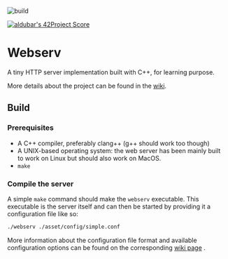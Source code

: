![build](https://github.com/busshi/webserv/actions/workflows/compil.yml/badge.svg)

[![aldubar's 42Project Score](https://badge42.herokuapp.com/api/project/aldubar/webserv)](https://github.com/JaeSeoKim/badge42)

# Webserv

A tiny HTTP server implementation built with C++, for learning purpose.

More details about the project can be found in the [wiki](https://github.com/busshi/webserv/wiki).

## Build

### Prerequisites

- A C++ compiler, preferably clang++ (g++ should work too though)
- A UNIX-based operating system: the web server has been mainly built to work on Linux but should also work on MacOS.
- `make`

### Compile the server

A simple `make` command should make the `webserv` executable. This executable is the server itself and can then
be started by providing it a configuration file like so:

```sh
./webserv ./asset/config/simple.conf
```
More information about the configuration file format and available configuration options can be found on the corresponding
[wiki page](https://github.com/busshi/webserv/wiki/Configuration-File) .
